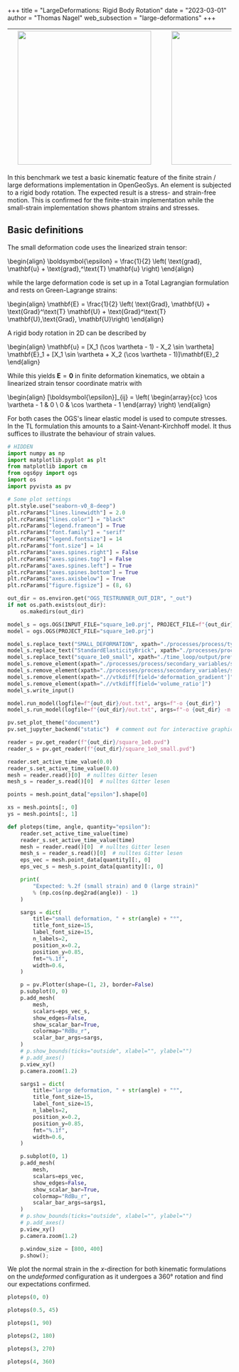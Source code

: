 +++
title = "LargeDeformations: Rigid Body Rotation"
date = "2023-03-01"
author = "Thomas Nagel"
web_subsection = "large-deformations"
+++


|<div style="width:330px"><img src="https://www.ufz.de/static/custom/weblayout/DefaultInternetLayout/img/logos/ufz_transparent_de_blue.png" width="300"/></div>|<div style="width:330px"><img src="https://discourse.opengeosys.org/uploads/default/original/1X/a288c27cc8f73e6830ad98b8729637a260ce3490.png" width="300"/></div>|<div style="width:330px"><img src="https://upload.wikimedia.org/wikipedia/commons/e/e8/TUBAF_Logo.svg" width="300"/></div>|
|---|---|--:|

In this benchmark we test a basic kinematic feature of the finite strain / large
deformations implementation in OpenGeoSys.
An element is subjected to a rigid body rotation. The expected result is a
stress- and strain-free motion.
This is confirmed for the finite-strain implementation while the small-strain
implementation shows phantom strains and stresses.

## Basic definitions

The small deformation code uses the linearized strain tensor:

\begin{align}
    \boldsymbol{\epsilon} = \frac{1}{2} \left( \text{grad}\, \mathbf{u} + \text{grad}\,^\text{T} \mathbf{u} \right)
\end{align}

while the large deformation code is set up in a Total Lagrangian formulation and
rests on Green-Lagrange strains:

\begin{align}
    \mathbf{E} = \frac{1}{2} \left( \text{Grad}\, \mathbf{U} + \text{Grad}^\text{T} \mathbf{U} + \text{Grad}^\text{T} \mathbf{U}\,\text{Grad}\, \mathbf{U}\right)
\end{align}

A rigid body rotation in 2D can be described by

\begin{align}
    \mathbf{u} = [X_1 (\cos \vartheta - 1) - X_2 \sin \vartheta] \mathbf{E}_1 + [X_1 \sin \vartheta + X_2 (\cos \vartheta - 1)]\mathbf{E}_2
\end{align}

While this yields $\mathbf{E} = \mathbf{0}$ in finite deformation kinematics, we
obtain a linearized strain tensor coordinate matrix with

\begin{align}
    [\boldsymbol{\epsilon}]_{ij} = \left(
            \begin{array}{cc}
                \cos \vartheta - 1 & 0
                \\
                0 & \cos \vartheta - 1
            \end{array}
        \right)
\end{align}

For both cases the OGS's linear elastic model is used to compute stresses. In
the TL formulation this amounts to a Saint-Venant-Kirchhoff model.
It thus suffices to illustrate the behaviour of strain values.

```python jupyter={"source_hidden": true}
# HIDDEN
import numpy as np
import matplotlib.pyplot as plt
from matplotlib import cm
from ogs6py import ogs
import os
import pyvista as pv

# Some plot settings
plt.style.use("seaborn-v0_8-deep")
plt.rcParams["lines.linewidth"] = 2.0
plt.rcParams["lines.color"] = "black"
plt.rcParams["legend.frameon"] = True
plt.rcParams["font.family"] = "serif"
plt.rcParams["legend.fontsize"] = 14
plt.rcParams["font.size"] = 14
plt.rcParams["axes.spines.right"] = False
plt.rcParams["axes.spines.top"] = False
plt.rcParams["axes.spines.left"] = True
plt.rcParams["axes.spines.bottom"] = True
plt.rcParams["axes.axisbelow"] = True
plt.rcParams["figure.figsize"] = (8, 6)
```

```python jupyter={"source_hidden": true}
out_dir = os.environ.get("OGS_TESTRUNNER_OUT_DIR", "_out")
if not os.path.exists(out_dir):
    os.makedirs(out_dir)
```

```python jupyter={"source_hidden": true}
model_s = ogs.OGS(INPUT_FILE="square_1e0.prj", PROJECT_FILE=f"{out_dir}/square_1e0_small.prj")
model = ogs.OGS(PROJECT_FILE="square_1e0.prj")
```

```python jupyter={"source_hidden": true}
model_s.replace_text("SMALL_DEFORMATION", xpath="./processes/process/type")
model_s.replace_text("StandardElasticityBrick", xpath="./processes/process/constitutive_relation/behaviour")
model_s.replace_text("square_1e0_small", xpath="./time_loop/output/prefix")
model_s.remove_element(xpath="./processes/process/secondary_variables/secondary_variable[@internal_name='deformation_gradient']")
model_s.remove_element(xpath="./processes/process/secondary_variables/secondary_variable[@internal_name='volume_ratio']")
model_s.remove_element(xpath=".//vtkdiff[field='deformation_gradient']")
model_s.remove_element(xpath=".//vtkdiff[field='volume_ratio']")
model_s.write_input()
```

```python jupyter={"source_hidden": true}
model.run_model(logfile=f"{out_dir}/out.txt", args=f"-o {out_dir}")
model_s.run_model(logfile=f"{out_dir}/out.txt", args=f"-o {out_dir} -m .")
```

```python jupyter={"source_hidden": true}
pv.set_plot_theme("document")
pv.set_jupyter_backend("static")  # comment out for interactive graphics
```

```python jupyter={"source_hidden": true}
reader = pv.get_reader(f"{out_dir}/square_1e0.pvd")
reader_s = pv.get_reader(f"{out_dir}/square_1e0_small.pvd")
```

```python jupyter={"source_hidden": true}
reader.set_active_time_value(0.0)
reader_s.set_active_time_value(0.0)
mesh = reader.read()[0]  # nulltes Gitter lesen
mesh_s = reader_s.read()[0]  # nulltes Gitter lesen
```

```python
points = mesh.point_data["epsilon"].shape[0]
```

```python jupyter={"source_hidden": true}
xs = mesh.points[:, 0]
ys = mesh.points[:, 1]
```

```python jupyter={"source_hidden": true}
def ploteps(time, angle, quantity="epsilon"):
    reader.set_active_time_value(time)
    reader_s.set_active_time_value(time)
    mesh = reader.read()[0]  # nulltes Gitter lesen
    mesh_s = reader_s.read()[0]  # nulltes Gitter lesen
    eps_vec = mesh.point_data[quantity][:, 0]
    eps_vec_s = mesh_s.point_data[quantity][:, 0]

    print(
        "Expected: %.2f (small strain) and 0 (large strain)"
        % (np.cos(np.deg2rad(angle)) - 1)
    )

    sargs = dict(
        title="small deformation, " + str(angle) + "°",
        title_font_size=15,
        label_font_size=15,
        n_labels=2,
        position_x=0.2,
        position_y=0.85,
        fmt="%.1f",
        width=0.6,
    )

    p = pv.Plotter(shape=(1, 2), border=False)
    p.subplot(0, 0)
    p.add_mesh(
        mesh,
        scalars=eps_vec_s,
        show_edges=False,
        show_scalar_bar=True,
        colormap="RdBu_r",
        scalar_bar_args=sargs,
    )
    # p.show_bounds(ticks="outside", xlabel="", ylabel="")
    # p.add_axes()
    p.view_xy()
    p.camera.zoom(1.2)

    sargs1 = dict(
        title="large deformation, " + str(angle) + "°",
        title_font_size=15,
        label_font_size=15,
        n_labels=2,
        position_x=0.2,
        position_y=0.85,
        fmt="%.1f",
        width=0.6,
    )

    p.subplot(0, 1)
    p.add_mesh(
        mesh,
        scalars=eps_vec,
        show_edges=False,
        show_scalar_bar=True,
        colormap="RdBu_r",
        scalar_bar_args=sargs1,
    )
    # p.show_bounds(ticks="outside", xlabel="", ylabel="")
    # p.add_axes()
    p.view_xy()
    p.camera.zoom(1.2)

    p.window_size = [800, 400]
    p.show();
```

We plot the normal strain in the $x$-direction for both kinematic formulations
on the *undeformed* configuration as it undergoes a 360° rotation and find our
expectations confirmed.

```python
ploteps(0, 0)
```

```python
ploteps(0.5, 45)
```

```python
ploteps(1, 90)
```

```python
ploteps(2, 180)
```

```python
ploteps(3, 270)
```

```python
ploteps(4, 360)
```
